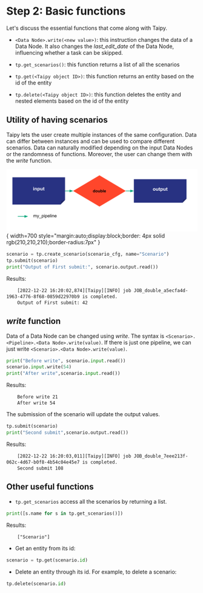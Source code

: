 # Step 2: Basic functions

Let's discuss the essential functions that come along with Taipy.

- `<Data Node>.write(<new value>)`: this instruction changes the data of a Data Node. It also changes the _last_edit_date_ of the Data Node, influencing whether a task can be skipped.

- `tp.get_scenarios()`: this function returns a list of all the scenarios

- `tp.get(<Taipy object ID>)`: this function returns an entity based on the id of the entity

- `tp.delete(<Taipy object ID>)`: this function deletes the entity and nested elements based on the id of the entity

## Utility of having scenarios

Taipy lets the user create multiple instances of the same configuration. Data can differ between instances and can be used to compare different scenarios. Data can naturally modified depending on the input Data Nodes or the randomness of functions. Moreover, the user can change them with the _write_ function.

![](config_02.svg){ width=700 style="margin:auto;display:block;border: 4px solid rgb(210,210,210);border-radius:7px" }

```python
scenario = tp.create_scenario(scenario_cfg, name="Scenario")
tp.submit(scenario)
print("Output of First submit:", scenario.output.read())
```
Results:
```
    [2022-12-22 16:20:02,874][Taipy][INFO] job JOB_double_a5ecfa4d-1963-4776-8f68-0859d22970b9 is completed.
    Output of First submit: 42
```

## _write_ function

Data of a Data Node can be changed using _write_. The syntax is `<Scenario>.<Pipeline>.<Data Node>.write(value)`. If there is just one pipeline, we can just write `<Scenario>.<Data Node>.write(value)`.


```python
print("Before write", scenario.input.read())
scenario.input.write(54)
print("After write",scenario.input.read())
```

Results:
```
    Before write 21
    After write 54
```

The submission of the scenario will update the output values.


```python
tp.submit(scenario)
print("Second submit",scenario.output.read())
```
Results:
```
    [2022-12-22 16:20:03,011][Taipy][INFO] job JOB_double_7eee213f-062c-4d67-b0f8-4b54c04e45e7 is completed.
    Second submit 108
```
    
## Other useful functions

- `tp.get_scenarios` access all the scenarios by returning a list.

```python
print([s.name for s in tp.get_scenarios()])
```

Results:
```
    ["Scenario"]
```

- Get an entity from its id:

```python
scenario = tp.get(scenario.id)
```

- Delete an entity through its id. For example, to delete a scenario:

```python
tp.delete(scenario.id)
```

